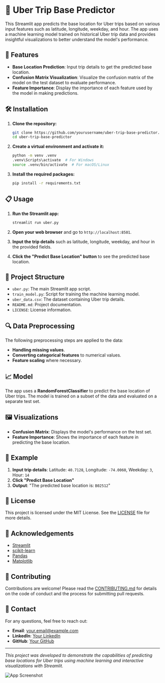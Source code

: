 # 🚖 Uber Trip Base Predictor

This Streamlit app predicts the base location for Uber trips based on various input features such as latitude, longitude, weekday, and hour. The app uses a machine learning model trained on historical Uber trip data and provides insightful visualizations to better understand the model's performance.

## 🚀 Features

- **Base Location Prediction**: Input trip details to get the predicted base location.
- **Confusion Matrix Visualization**: Visualize the confusion matrix of the model on the test dataset to evaluate performance.
- **Feature Importance**: Display the importance of each feature used by the model in making predictions.

## 🛠️ Installation

1. **Clone the repository:**

    ```bash
    git clone https://github.com/yourusername/uber-trip-base-predictor.git
    cd uber-trip-base-predictor
    ```

2. **Create a virtual environment and activate it:**

    ```bash
    python -m venv .venv
    .venv\Scripts\activate  # For Windows
    source .venv/bin/activate  # For macOS/Linux
    ```

3. **Install the required packages:**

    ```bash
    pip install -r requirements.txt
    ```

## 📋 Usage

1. **Run the Streamlit app:**

    ```bash
    streamlit run uber.py
    ```

2. **Open your web browser** and go to `http://localhost:8501`.

3. **Input the trip details** such as latitude, longitude, weekday, and hour in the provided fields.

4. **Click the "Predict Base Location" button** to see the predicted base location.

## 📁 Project Structure

- `uber.py`: The main Streamlit app script.
- `train_model.py`: Script for training the machine learning model.
- `uber_data.csv`: The dataset containing Uber trip details.
- `README.md`: Project documentation.
- `LICENSE`: License information.

## 🔍 Data Preprocessing

The following preprocessing steps are applied to the data:
- **Handling missing values**.
- **Converting categorical features** to numerical values.
- **Feature scaling** where necessary.

## 📈 Model

The app uses a **RandomForestClassifier** to predict the base location of Uber trips. The model is trained on a subset of the data and evaluated on a separate test set.

## 🖼️ Visualizations

- **Confusion Matrix**: Displays the model's performance on the test set.
- **Feature Importance**: Shows the importance of each feature in predicting the base location.

## 🧪 Example

1. **Input trip details**: Latitude: `40.7128`, Longitude: `-74.0060`, Weekday: `3`, Hour: `14`
2. **Click "Predict Base Location"**
3. **Output**: "The predicted base location is: `B02512`"

## 📜 License

This project is licensed under the MIT License. See the [LICENSE](LICENSE) file for more details.

## 🙏 Acknowledgements

- [Streamlit](https://streamlit.io/)
- [scikit-learn](https://scikit-learn.org/)
- [Pandas](https://pandas.pydata.org/)
- [Matplotlib](https://matplotlib.org/)

## 🌟 Contributing

Contributions are welcome! Please read the [CONTRIBUTING.md](CONTRIBUTING.md) for details on the code of conduct and the process for submitting pull requests.

## 📧 Contact

For any questions, feel free to reach out:

- **Email**: your.email@example.com
- **LinkedIn**: [Your LinkedIn](https://www.linkedin.com/in/yourprofile/)
- **GitHub**: [Your GitHub](https://github.com/yourusername/)

---

*This project was developed to demonstrate the capabilities of predicting base locations for Uber trips using machine learning and interactive visualizations with Streamlit.*

![App Screenshot](screenshot.png)
